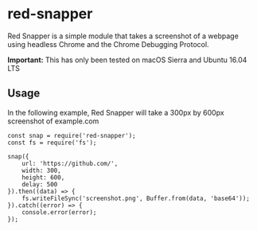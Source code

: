 # red-snapper

Red Snapper is a simple module that takes a screenshot of a webpage using
headless Chrome and the Chrome Debugging Protocol.

**Important:** This has only been tested on macOS Sierra and Ubuntu 16.04 LTS

## Usage

In the following example, Red Snapper will take a 300px by 600px screenshot of example.com

```
const snap = require('red-snapper');
const fs = require('fs');

snap({
	url: 'https://github.com/',
	width: 300,
	height: 600,
	delay: 500
}).then((data) => {
	fs.writeFileSync('screenshot.png', Buffer.from(data, 'base64'));
}).catch((error) => {
	console.error(error);
});
```
